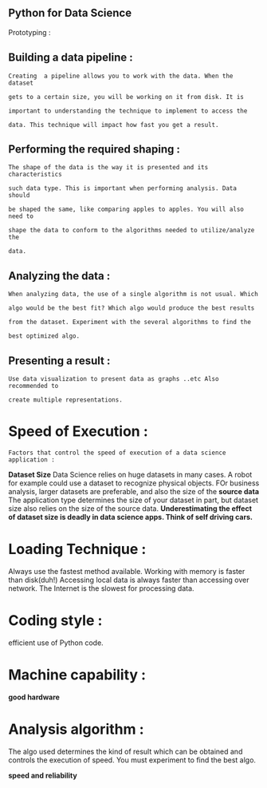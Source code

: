 ## Python for Data Science

Prototyping :

## Building a data pipeline :

	Creating  a pipeline allows you to work with the data. When the dataset

	gets to a certain size, you will be working on it from disk. It is 

	important to understanding the technique to implement to access the 

	data. This technique will impact how fast you get a result.


## Performing the required shaping :

	The shape of the data is the way it is presented and its characteristics 

	such data type. This is important when performing analysis. Data should

	be shaped the same, like comparing apples to apples. You will also need to 

	shape the data to conform to the algorithms needed to utilize/analyze the

	data. 


## Analyzing the data :

	When analyzing data, the use of a single algorithm is not usual. Which 

	algo would be the best fit? Which algo would produce the best results

	from the dataset. Experiment with the several algorithms to find the 

	best optimized algo.


## Presenting a result :

    Use data visualization to present data as graphs ..etc Also recommended to

    create multiple representations.


# Speed of Execution :

	Factors that control the speed of execution of a data science application :

**Dataset Size** Data Science relies on huge datasets in many cases. A robot for
example could use a dataset to recognize physical objects. FOr business analysis, larger datasets are preferable, and also the size of the **source data** The application type determines the size of your dataset in part, but dataset size also relies on the size of the source data. **Underestimating the effect of dataset size is deadly in data science apps. Think of self driving cars.**

# Loading Technique : 

Always use the fastest method available. Working with memory is faster than disk(duh!) Accessing local data is always faster than accessing over network. The Internet is the slowest for processing data.

# Coding style :
 
 efficient use of Python code. 

# Machine capability : 

**good hardware**

# Analysis algorithm : 

 The algo used determines the kind of result which can be obtained and controls the execution of speed. You must experiment to find the best algo.

**speed and reliability**



